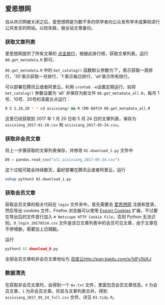 ## 爱思想网

自从共识网被关闭之后，爱思想网是为数不多的供学者向公众发布学术成果和进行公共发言的网站。以防失联，做全站文章备份。

### 获取文章列表

爱思想网提供了所有文章的 [点击排行](http://www.aisixiang.com/toplist/index.php?id=1&period=all)，根据此排行榜，获取文章列表。运行 `00.get_metadata.R` 即可。

`00.get_metadata.R` 中的 `Get_catalog()` 函数默认参数为'7'，表示获取一周排行，'30'表示获取一月排行，'1'表示每日排行，'all'表示所有排行。

可以部署在腾讯云或者阿里云，利用 `crontab -e`设置定期运行，如将 `Get_catalog()` 参数设置为 'all' 并保存为新文件 `00.get_metadata_all.R`，每月 1号、10号、20号的凌晨五点运行：

```bash
0 5 1,10,20 * * cd aisixiang/ && R CMD BATCH 00.get_metadata_all.R 
```

这里已经获取到 2017 年 1 月 20 日和 5 月 24 日的文章列表，保存为 `aisixiang_2017-01-20.csv` 和 `aisixiang_2017-05-24.csv`。

### 获取非会员文章

将上一步骤获取的文章列表保存，并修改 `02.download_1.py` 文件中

```python
D0 = pandas.read_csv("all_aisixiang_2017-05-24.csv")
```

这个过程可能会持续数天，最好部署在腾讯云或者阿里云，运行

```bash
nohup python3 02.download_1.py
```

### 获取会员文章

获取会员文章的相关代码在 `login` 文件夹中。首先需要去 [爱思想网](http://www.aisixiang.com/) 注册和登录，然后导出 cookies 文件，Firefox 浏览器可以使用 [Export Cookies](https://addons.mozilla.org/en-US/firefox/addon/export-cookies/) 扩展，不过要在导出后的文件首行加入 `# Netscape HTTP Cookie File`，否则 Python 无法识别。`D_login_20170524.csv` 文件是该日文章列表中的会员可见文章，由于文章在不停增删，需要加上日期戳。

运行
```python
python3 02.download_0.py
```

全部会员文章和非会员文章地址为 [百度云http://pan.baidu.com/s/1dFy5bXJ](http://pan.baidu.com/s/1dFy5bXJ)

### 数据清洗

在获取非会员文章时，会得到一个 `Av.txt` 文件，里面包含会员文章信息。`0` 为会员文章，`1` 为非会员文章。将其与文章列表合并，得到 `aisixiang_2017_05_24_full.csv` 文件，详见 `03.tidy.R`。


